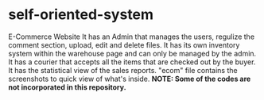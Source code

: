 # self-oriented-system
E-Commerce Website
It has an Admin that manages the users, regulize the comment section, upload, edit and delete files.
It has its own inventory system within the warehouse page and can only be managed by the admin.
It has a courier that accepts all the items that are checked out by the buyer.
It has the statistical view of the sales reports.
"ecom" file contains the screenshots to quick view of what's inside.
**NOTE: Some of the codes are not incorporated in this repository.**
